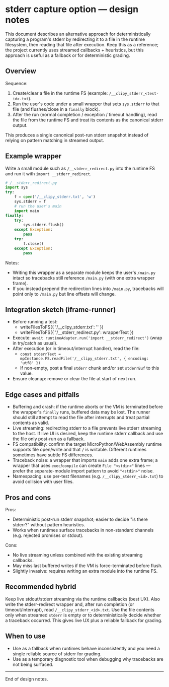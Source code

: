 # stderr capture option — design notes

This document describes an alternative approach for deterministically capturing a program's stderr by redirecting it to a file in the runtime filesystem, then reading that file after execution. Keep this as a reference; the project currently uses streamed callbacks + heuristics, but this approach is useful as a fallback or for deterministic grading.

## Overview

Sequence:

1. Create/clear a file in the runtime FS (example: `/__clipy_stderr_<test-id>.txt`).
2. Run the user's code under a small wrapper that sets `sys.stderr` to that file (and flushes/close in a `finally` block).
3. After the run (normal completion / exception / timeout handling), read the file from the runtime FS and treat its contents as the canonical stderr output.

This produces a single canonical post-run stderr snapshot instead of relying on pattern matching in streamed output.

## Example wrapper

Write a small module such as `/__stderr_redirect.py` into the runtime FS and run it with `import __stderr_redirect`.

```python
# /__stderr_redirect.py
import sys
try:
    f = open('/__clipy_stderr.txt', 'w')
    sys.stderr = f
    # run the user's main
    import main
finally:
    try:
        sys.stderr.flush()
    except Exception:
        pass
    try:
        f.close()
    except Exception:
        pass
```

Notes:
- Writing this wrapper as a separate module keeps the user's `/main.py` intact so tracebacks still reference `/main.py` (with one extra wrapper frame).
- If you instead prepend the redirection lines into `/main.py`, tracebacks will point only to `/main.py` but line offsets will change.

## Integration sketch (iframe-runner)

- Before running a test:
  - writeFilesToFS({ '/__clipy_stderr.txt': '' })
  - writeFilesToFS({ '/__stderr_redirect.py': wrapperText })
- Execute: `await runtimeAdapter.run('import __stderr_redirect')` (wrap in try/catch as usual).
- After execution (or in timeout/interrupt handler), read the file:
  - `const stderrText = mpInstance.FS.readFile('/__clipy_stderr.txt', { encoding: 'utf8' })`
  - If non-empty, post a final `stderr` chunk and/or set `stderrBuf` to this value.
- Ensure cleanup: remove or clear the file at start of next run.

## Edge cases and pitfalls

- Buffering and crash: if the runtime aborts or the VM is terminated before the wrapper's `finally` runs, buffered data may be lost. The runner should still attempt to read the file after interrupts and treat partial contents as valid.
- Live streaming: redirecting stderr to a file prevents live stderr streaming to the host. If live UI is desired, keep the runtime stderr callback and use the file only post-run as a fallback.
- FS compatibility: confirm the target MicroPython/WebAssembly runtime supports file open/write and that `/` is writable. Different runtimes sometimes have subtle FS differences.
- Traceback noise: a wrapper that imports `main` adds one extra frame; a wrapper that uses `exec`/`compile` can create `File "<stdin>"` lines — prefer the separate-module import pattern to avoid `"<stdin>"` noise.
- Namespacing: use per-test filenames (e.g. `/__clipy_stderr_<id>.txt`) to avoid collision with user files.

## Pros and cons

Pros:
- Deterministic post-run stderr snapshot; easier to decide "is there stderr?" without pattern heuristics.
- Works when runtimes surface tracebacks in non-standard channels (e.g. rejected promises or stdout).

Cons:
- No live streaming unless combined with the existing streaming callbacks.
- May miss last buffered writes if the VM is force-terminated before flush.
- Slightly invasive: requires writing an extra module into the runtime FS.

## Recommended hybrid

Keep live stdout/stderr streaming via the runtime callbacks (best UX). Also write the stderr-redirect wrapper and, after run completion (or timeout/interrupt), read `/__clipy_stderr_<id>.txt`. Use the file contents only when streamed `stderr` is empty or to deterministically decide whether a traceback occurred. This gives live UX plus a reliable fallback for grading.

## When to use

- Use as a fallback when runtimes behave inconsistently and you need a single reliable source of stderr for grading.
- Use as a temporary diagnostic tool when debugging why tracebacks are not being surfaced.

---

End of design notes.
